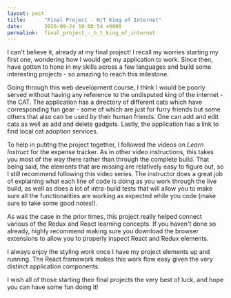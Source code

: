 ```yaml
---
layout: post
title:      "Final Project - H/T King of Internet"
date:       2020-09-24 19:08:54 +0000
permalink:  final_project_-_h_t_king_of_internet
---
```



I can't believe it, already at my final project! I recall my worries starting my first one, wondering how I would get my application to work. Since then, have gotten to hone in my skills across a few languages and build some interesting projects - so amazing to reach this milestone.

Going through this web development course, I think I would be poorly served without having any reference to the undisputed king of the internet - the CAT. The application has a directory of different cats which have corresponding fun gear - some of which are just for furry friends but some others that also can be used by their human friends. One can add and edit cats as well as add and delete gadgets. Lastly, the application has a link to find local cat adoption services.

To help in putitng the project together, I followed the videos on *Learn Instruct* for the expense tracker. As in other video instructions, this takes you most of the way there rather than through the complete build. That being said, the elements that are missing are relatively easy to figure out, so I still recommend following this video series. The instructor does a great job of explaining what each line of code is doing as you work through the live build, as well as does a lot of intra-build tests that will allow you to make sure all the functionalities are working as expected while you code (make sure to take some good notes!). 

As was the case in the prior times, this project really helped connect various of the Redux and React learning concepts. If you haven't done so already, highly recommend making sure you download the browser extensions to allow you to properly inspect React and Redux elements.

I always enjoy the styling work once I have my project elements up and running. The React framework makes this work flow easy given the very distinct application components. 

I wish all of those starting their final projects the very best of luck, and hope you can have some fun doing it! 


